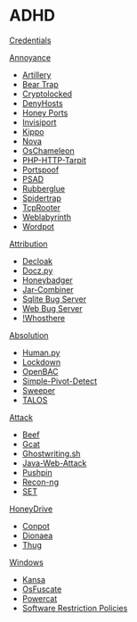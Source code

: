 # ADHD

[Credentials](ADHD/Credentials.md)

[Annoyance]()

  - [Artillery](Tools/Artillery.md)
  - [Bear Trap](Tools/BearTrap.md)
  - [Cryptolocked](Tools/Cryptolocked.md)
  - [DenyHosts](Tools/DenyHosts.md)
  - [Honey Ports](Tools/HoneyPorts.md)
  - [Invisiport](Tools/Invisiport.md)
  - [Kippo](Tools/Kippo.md)
  - [Nova](Tools/Nova.md)
  - [OsChameleon](Tools/OsChameleon.md)
  - [PHP-HTTP-Tarpit](Tools/PHP-HTTP-Tarpit.md)
  - [Portspoof](Tools/Portspoof.md)
  - [PSAD](Tools/PSAD.md)
  - [Rubberglue](Tools/Rubberglue.md)
  - [Spidertrap](Tools/Spidertrap.md)
  - [TcpRooter](Tools/TCPRooter.md)
  - [Weblabyrinth](Tools/Weblabyrinth.md)
  - [Wordpot](Tools/Wordpot.md)

[Attribution]()

  - [Decloak](Tools/Decloak.md)
  - [Docz.py](Tools/Docz.md)
  - [Honeybadger](Tools/HoneyBadger.md)
  - [Jar-Combiner](Tools/Jar-Combiner.md)
  - [Sqlite Bug Server](Tools/SqliteBugServer.md)
  - [Web Bug Server](Tools/WebBugServer.md)
  - [!Whosthere](Tools/Whosthere.md)

[Absolution]()

  - [Human.py](Tools/Human.md)
  - [Lockdown](Tools/Lockdown.md)
  - [OpenBAC](Tools/OpenBAC.md)
  - [Simple-Pivot-Detect](Tools/Simple-pivot-detect.md)
  - [Sweeper](Tools/Sweeper.md)
  - [TALOS](Tools/TALOS.md)

[Attack]()

  - [Beef](Tools/Beef.md)
  - [Gcat](Tools/Gcat.md)
  - [Ghostwriting.sh](Tools/Ghostwriting.md)
  - [Java-Web-Attack](Tools/Java-Web-Attack.md)
  - [Pushpin](Tools/Pushpin.md)
  - [Recon-ng](Tools/Recon-ng.md)
  - [SET](Tools/SET.md)



[HoneyDrive]()

  - [Conpot](HoneyDrive/Conpot.md)
  - [Dionaea](HoneyDrive/Dionaea.md)
  - [Thug](HoneyDrive/Thug.md)
  
[Windows]()

  - [Kansa](Windows/Kansa.md)
  - [OsFuscate](Windows/OsFuscate.md)
  - [Powercat](Windows/Powercat.md)
  - [Software Restriction Policies](Windows/SRP.md)

